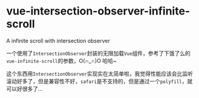 # vue-intersection-observer-infinite-scroll

A infinite scroll with intersection observer

一个使用了`IntersectionObserver`封装的无限加载`Vue`组件，参考了下饿了么的`vue-infinite-scroll`的参数，O(∩_∩)O 哈哈~

这个东西用`IntersectionObserver`实现实在太简单啦，我觉得性能应该会比监听滚动好多了，但是兼容性不好，`safari`是不支持的，但是通过一个`polyfill`，就可以好很多了...
